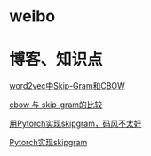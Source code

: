 # weibo

# 博客、知识点
[word2vec中Skip-Gram和CBOW](https://blog.csdn.net/qq_24852439/article/details/91443576)

[cbow 与 skip-gram的比较](https://zhuanlan.zhihu.com/p/37477611)

[用Pytorch实现skipgram，码风不太好](https://zhuanlan.zhihu.com/p/82683575)

[Pytorch实现skipgram](https://zhuanlan.zhihu.com/p/275899732)
